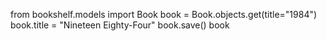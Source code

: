 from bookshelf.models import Book
book = Book.objects.get(title="1984")
book.title = "Nineteen Eighty-Four"
book.save()
book

